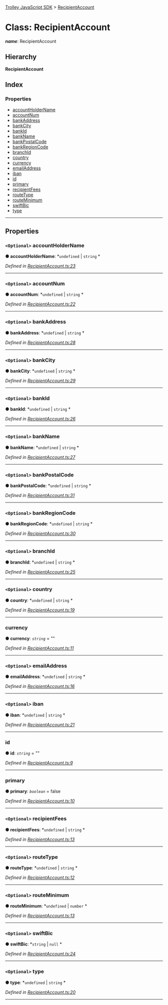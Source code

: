 [Trolley JavaScript SDK](../README.md) > [RecipientAccount](../classes/recipientaccount.md)

# Class: RecipientAccount

*__name__*: RecipientAccount

## Hierarchy

**RecipientAccount**

## Index

### Properties

* [accountHolderName](recipientaccount.md#accountholdername)
* [accountNum](recipientaccount.md#accountnum)
* [bankAddress](recipientaccount.md#bankaddress)
* [bankCity](recipientaccount.md#bankcity)
* [bankId](recipientaccount.md#bankid)
* [bankName](recipientaccount.md#bankname)
* [bankPostalCode](recipientaccount.md#bankpostalcode)
* [bankRegionCode](recipientaccount.md#bankregioncode)
* [branchId](recipientaccount.md#branchid)
* [country](recipientaccount.md#country)
* [currency](recipientaccount.md#currency)
* [emailAddress](recipientaccount.md#emailaddress)
* [iban](recipientaccount.md#iban)
* [id](recipientaccount.md#id)
* [primary](recipientaccount.md#primary)
* [recipientFees](recipientaccount.md#recipientfees)
* [routeType](recipientaccount.md#routetype)
* [routeMinimum](recipientaccount.md#routeminimum)
* [swiftBic](recipientaccount.md#swiftbic)
* [type](recipientaccount.md#type)

---

## Properties

<a id="accountholdername"></a>

### `<Optional>` accountHolderName

**● accountHolderName**: *`undefined` |
`string`
*

*Defined in [RecipientAccount.ts:23](https://github.com/PaymentRails/javascript-sdk/blob/c3121c6/lib/RecipientAccount.ts#L23)*

___
<a id="accountnum"></a>

### `<Optional>` accountNum

**● accountNum**: *`undefined` |
`string`
*

*Defined in [RecipientAccount.ts:22](https://github.com/PaymentRails/javascript-sdk/blob/c3121c6/lib/RecipientAccount.ts#L22)*

___
<a id="bankaddress"></a>

### `<Optional>` bankAddress

**● bankAddress**: *`undefined` |
`string`
*

*Defined in [RecipientAccount.ts:28](https://github.com/PaymentRails/javascript-sdk/blob/c3121c6/lib/RecipientAccount.ts#L28)*

___
<a id="bankcity"></a>

### `<Optional>` bankCity

**● bankCity**: *`undefined` |
`string`
*

*Defined in [RecipientAccount.ts:29](https://github.com/PaymentRails/javascript-sdk/blob/c3121c6/lib/RecipientAccount.ts#L29)*

___
<a id="bankid"></a>

### `<Optional>` bankId

**● bankId**: *`undefined` |
`string`
*

*Defined in [RecipientAccount.ts:26](https://github.com/PaymentRails/javascript-sdk/blob/c3121c6/lib/RecipientAccount.ts#L26)*

___
<a id="bankname"></a>

### `<Optional>` bankName

**● bankName**: *`undefined` |
`string`
*

*Defined in [RecipientAccount.ts:27](https://github.com/PaymentRails/javascript-sdk/blob/c3121c6/lib/RecipientAccount.ts#L27)*

___
<a id="bankpostalcode"></a>

### `<Optional>` bankPostalCode

**● bankPostalCode**: *`undefined` |
`string`
*

*Defined in [RecipientAccount.ts:31](https://github.com/PaymentRails/javascript-sdk/blob/c3121c6/lib/RecipientAccount.ts#L31)*

___
<a id="bankregioncode"></a>

### `<Optional>` bankRegionCode

**● bankRegionCode**: *`undefined` |
`string`
*

*Defined in [RecipientAccount.ts:30](https://github.com/PaymentRails/javascript-sdk/blob/c3121c6/lib/RecipientAccount.ts#L30)*

___
<a id="branchid"></a>

### `<Optional>` branchId

**● branchId**: *`undefined` |
`string`
*

*Defined in [RecipientAccount.ts:25](https://github.com/PaymentRails/javascript-sdk/blob/c3121c6/lib/RecipientAccount.ts#L25)*

___
<a id="country"></a>

### `<Optional>` country

**● country**: *`undefined` |
`string`
*

*Defined in [RecipientAccount.ts:19](https://github.com/PaymentRails/javascript-sdk/blob/c3121c6/lib/RecipientAccount.ts#L19)*

___
<a id="currency"></a>

###  currency

**● currency**: *`string`* = ""

*Defined in [RecipientAccount.ts:11](https://github.com/PaymentRails/javascript-sdk/blob/c3121c6/lib/RecipientAccount.ts#L11)*

___
<a id="emailaddress"></a>

### `<Optional>` emailAddress

**● emailAddress**: *`undefined` |
`string`
*

*Defined in [RecipientAccount.ts:16](https://github.com/PaymentRails/javascript-sdk/blob/c3121c6/lib/RecipientAccount.ts#L16)*

___
<a id="iban"></a>

### `<Optional>` iban

**● iban**: *`undefined` |
`string`
*

*Defined in [RecipientAccount.ts:21](https://github.com/PaymentRails/javascript-sdk/blob/c3121c6/lib/RecipientAccount.ts#L21)*

___
<a id="id"></a>

###  id

**● id**: *`string`* = ""

*Defined in [RecipientAccount.ts:9](https://github.com/PaymentRails/javascript-sdk/blob/c3121c6/lib/RecipientAccount.ts#L9)*

___
<a id="primary"></a>

###  primary

**● primary**: *`boolean`* = false

*Defined in [RecipientAccount.ts:10](https://github.com/PaymentRails/javascript-sdk/blob/c3121c6/lib/RecipientAccount.ts#L10)*

___
<a id="recipientfees"></a>

### `<Optional>` recipientFees

**● recipientFees**: *`undefined` |
`string`
*

*Defined in [RecipientAccount.ts:13](https://github.com/PaymentRails/javascript-sdk/blob/c3121c6/lib/RecipientAccount.ts#L13)*

___
<a id="routetype"></a>

### `<Optional>` routeType

**● routeType**: *`undefined` |
`string`
*

*Defined in [RecipientAccount.ts:12](https://github.com/PaymentRails/javascript-sdk/blob/c3121c6/lib/RecipientAccount.ts#L12)*

___
<a id="routeminimum"></a>

### `<Optional>` routeMinimum

**● routeMinimum**: *`undefined` |
`number`
*

*Defined in [RecipientAccount.ts:13](https://github.com/PaymentRails/javascript-sdk/blob/c3121c6/lib/RecipientAccount.ts#L13)*

___
<a id="swiftbic"></a>

### `<Optional>` swiftBic

**● swiftBic**: *`string` |
`null`
*

*Defined in [RecipientAccount.ts:24](https://github.com/PaymentRails/javascript-sdk/blob/c3121c6/lib/RecipientAccount.ts#L24)*

___
<a id="type"></a>

### `<Optional>` type

**● type**: *`undefined` |
`string`
*

*Defined in [RecipientAccount.ts:20](https://github.com/PaymentRails/javascript-sdk/blob/c3121c6/lib/RecipientAccount.ts#L20)*

___

